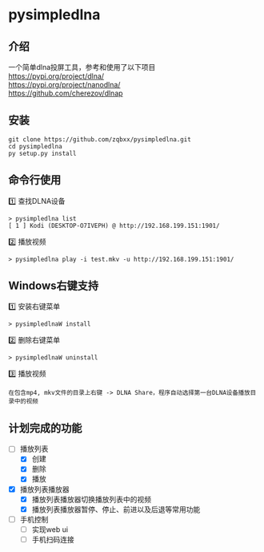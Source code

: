 pysimpledlna
=====

介绍
------
一个简单dlna投屏工具，参考和使用了以下项目<br/>
<https://pypi.org/project/dlna/><br/>
<https://pypi.org/project/nanodlna/><br/>
<https://github.com/cherezov/dlnap>

安装
------
```
git clone https://github.com/zqbxx/pysimpledlna.git
cd pysimpledlna
py setup.py install
```

命令行使用
------
:one: 查找DLNA设备
```
> pysimpledlna list
[ 1 ] Kodi (DESKTOP-O7IVEPH) @ http://192.168.199.151:1901/
```

:two: 播放视频
```
> pysimpledlna play -i test.mkv -u http://192.168.199.151:1901/
```

Windows右键支持
------
:one: 安装右键菜单
```
> pysimpledlnaW install
```

:two: 删除右键菜单
```
> pysimpledlnaW uninstall
```
:three: 播放视频
```
在包含mp4, mkv文件的目录上右键 -> DLNA Share，程序自动选择第一台DLNA设备播放目录中的视频
```
计划完成的功能
------
- [ ] 播放列表
  - [x] 创建
  - [x] 删除
  - [x] 播放
- [x] 播放列表播放器
  - [x] 播放列表播放器切换播放列表中的视频
  - [x] 播放列表播放器暂停、停止、前进以及后退等常用功能
- [ ] 手机控制
  - [ ] 实现web ui
  - [ ] 手机扫码连接